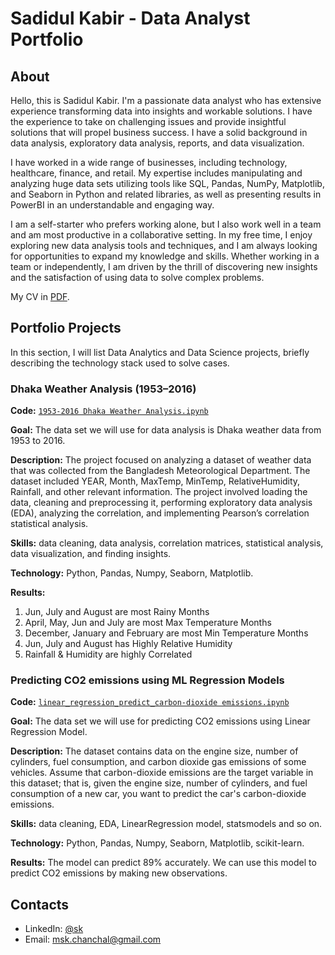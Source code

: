 # Sadidul Kabir - Data Analyst Portfolio
## About
Hello, this is Sadidul Kabir. I'm a passionate data analyst who has extensive experience transforming data into insights and workable solutions. I have the experience to take on challenging issues and provide insightful solutions that will propel business success. I have a solid background in data analysis, exploratory data analysis, reports, and data visualization.

I have worked in a wide range of businesses, including technology, healthcare, finance, and retail. My expertise includes manipulating and analyzing huge data sets utilizing tools like SQL, Pandas, NumPy, Matplotlib, and Seaborn in Python and related libraries, as well as presenting results in PowerBI in an understandable and engaging way.

I am a self-starter who prefers working alone, but I also work well in a team and am most productive in a collaborative setting. In my free time, I enjoy exploring new data analysis tools and techniques, and I am always looking for opportunities to expand my knowledge and skills. Whether working in a team or independently, I am driven by the thrill of discovering new insights and the satisfaction of using data to solve complex problems.

My CV in [PDF](https://github.com/sadidul/sk_portfolio/blob/main/sk_data_analyst.pdf).

## Portfolio Projects
In this section, I will list Data Analytics and Data Science projects, briefly describing the technology stack used to solve cases.

### Dhaka Weather Analysis (1953–2016)
**Code:** [`1953-2016 Dhaka Weather Analysis.ipynb`](https://github.com/sadidul/Data_Analysis_Project/blob/main/1953-2016%20Dhaka%20Weather%20Analysis.ipynb)

**Goal:** The data set we will use for data analysis is Dhaka weather data from 1953 to 2016.

**Description:** The project focused on analyzing a dataset of weather data that was collected from the Bangladesh Meteorological Department. The dataset included YEAR, Month, MaxTemp, MinTemp, RelativeHumidity, Rainfall, and other relevant information. The project involved loading the data, cleaning and preprocessing it, performing exploratory data analysis (EDA), analyzing the correlation, and implementing Pearson’s correlation statistical analysis.

**Skills:** data cleaning, data analysis, correlation matrices, statistical analysis, data visualization, and finding insights.

**Technology:** Python, Pandas, Numpy, Seaborn, Matplotlib.

**Results:** 
1. Jun, July and August are most Rainy Months
2. April, May, Jun and July are most Max Temperature Months
3. December, January and February are most Min Temperature Months
4. Jun, July and August has Highly Relative Humidity
5. Rainfall & Humidity are highly Correlated


### Predicting CO2 emissions using ML Regression Models
**Code:** [`linear_regression_predict_carbon-dioxide emissions.ipynb`](https://github.com/sadidul/Data_Analysis_Project/blob/main/linear_regression_predict_carbon-dioxide%20emissions.ipynb)

**Goal:** The data set we will use for predicting CO2 emissions using Linear Regression Model.

**Description:** The dataset contains data on the engine size, number of cylinders, fuel consumption, and carbon dioxide gas emissions of some vehicles. Assume that carbon-dioxide emissions are the target variable in this dataset; that is, given the engine size, number of cylinders, and fuel consumption of a new car, you want to predict the car's carbon-dioxide emissions.

**Skills:** data cleaning, EDA, LinearRegression model, statsmodels and so on.

**Technology:** Python, Pandas, Numpy, Seaborn, Matplotlib, scikit-learn.

**Results:** The model can predict 89% accurately. We can use this model to predict CO2 emissions by making new observations.


## Contacts
- LinkedIn: [@sk](https://www.linkedin.com/in/md-sadidul-kabir)
- Email: msk.chanchal@gmail.com
